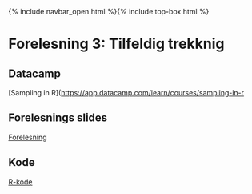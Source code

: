 {% include navbar_open.html %}{% include top-box.html %}
# Forelesning 3: Tilfeldig trekknig

## Datacamp
[Sampling in R](https://app.datacamp.com/learn/courses/sampling-in-r

## Forelesnings slides
[Forelesning](https://github.com/uit-sok-2009-h22/uit-sok-2009-h22.github.io/blob/main/filer/Sok%202009%20Forelesning%203.pptx)

## Kode 
[R-kode](https://github.com/uit-sok-2009-h22/uit-sok-2009-h22.github.io/blob/main/filer/Forelesning%203.R)


